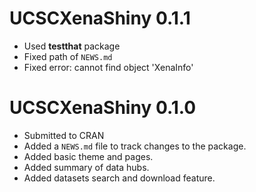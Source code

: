 # UCSCXenaShiny 0.1.1

* Used **testthat** package
* Fixed path of `NEWS.md`
* Fixed error: cannot find object 'XenaInfo'

# UCSCXenaShiny 0.1.0

* Submitted to CRAN
* Added a `NEWS.md` file to track changes to the package.
* Added basic theme and pages.
* Added summary of data hubs.
* Added datasets search and download feature.

